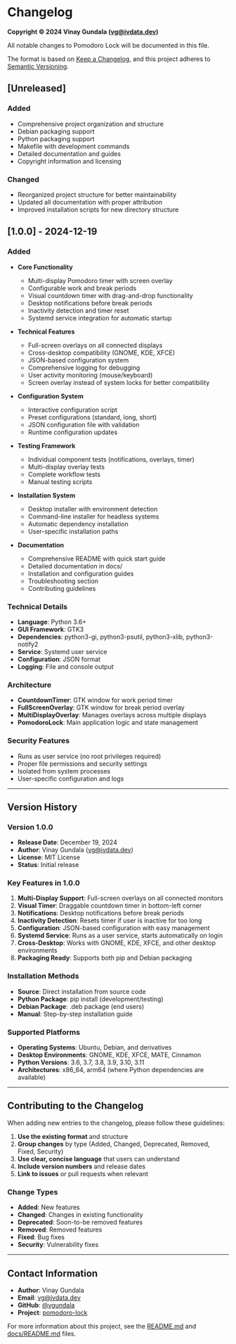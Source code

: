 # Changelog

**Copyright © 2024 Vinay Gundala (vg@ivdata.dev)**

All notable changes to Pomodoro Lock will be documented in this file.

The format is based on [Keep a Changelog](https://keepachangelog.com/en/1.0.0/),
and this project adheres to [Semantic Versioning](https://semver.org/spec/v2.0.0.html).

## [Unreleased]

### Added
- Comprehensive project organization and structure
- Debian packaging support
- Python packaging support
- Makefile with development commands
- Detailed documentation and guides
- Copyright information and licensing

### Changed
- Reorganized project structure for better maintainability
- Updated all documentation with proper attribution
- Improved installation scripts for new directory structure

## [1.0.0] - 2024-12-19

### Added
- **Core Functionality**
  - Multi-display Pomodoro timer with screen overlay
  - Configurable work and break periods
  - Visual countdown timer with drag-and-drop functionality
  - Desktop notifications before break periods
  - Inactivity detection and timer reset
  - Systemd service integration for automatic startup

- **Technical Features**
  - Full-screen overlays on all connected displays
  - Cross-desktop compatibility (GNOME, KDE, XFCE)
  - JSON-based configuration system
  - Comprehensive logging for debugging
  - User activity monitoring (mouse/keyboard)
  - Screen overlay instead of system locks for better compatibility

- **Configuration System**
  - Interactive configuration script
  - Preset configurations (standard, long, short)
  - JSON configuration file with validation
  - Runtime configuration updates

- **Testing Framework**
  - Individual component tests (notifications, overlays, timer)
  - Multi-display overlay tests
  - Complete workflow tests
  - Manual testing scripts

- **Installation System**
  - Desktop installer with environment detection
  - Command-line installer for headless systems
  - Automatic dependency installation
  - User-specific installation paths

- **Documentation**
  - Comprehensive README with quick start guide
  - Detailed documentation in docs/
  - Installation and configuration guides
  - Troubleshooting section
  - Contributing guidelines

### Technical Details
- **Language**: Python 3.6+
- **GUI Framework**: GTK3
- **Dependencies**: python3-gi, python3-psutil, python3-xlib, python3-notify2
- **Service**: Systemd user service
- **Configuration**: JSON format
- **Logging**: File and console output

### Architecture
- **CountdownTimer**: GTK window for work period timer
- **FullScreenOverlay**: GTK window for break period overlay
- **MultiDisplayOverlay**: Manages overlays across multiple displays
- **PomodoroLock**: Main application logic and state management

### Security Features
- Runs as user service (no root privileges required)
- Proper file permissions and security settings
- Isolated from system processes
- User-specific configuration and logs

---

## Version History

### Version 1.0.0
- **Release Date**: December 19, 2024
- **Author**: Vinay Gundala (vg@ivdata.dev)
- **License**: MIT License
- **Status**: Initial release

### Key Features in 1.0.0
1. **Multi-Display Support**: Full-screen overlays on all connected monitors
2. **Visual Timer**: Draggable countdown timer in bottom-left corner
3. **Notifications**: Desktop notifications before break periods
4. **Inactivity Detection**: Resets timer if user is inactive for too long
5. **Configuration**: JSON-based configuration with easy management
6. **Systemd Service**: Runs as a user service, starts automatically on login
7. **Cross-Desktop**: Works with GNOME, KDE, XFCE, and other desktop environments
8. **Packaging Ready**: Supports both pip and Debian packaging

### Installation Methods
- **Source**: Direct installation from source code
- **Python Package**: pip install (development/testing)
- **Debian Package**: .deb package (end users)
- **Manual**: Step-by-step installation guide

### Supported Platforms
- **Operating Systems**: Ubuntu, Debian, and derivatives
- **Desktop Environments**: GNOME, KDE, XFCE, MATE, Cinnamon
- **Python Versions**: 3.6, 3.7, 3.8, 3.9, 3.10, 3.11
- **Architectures**: x86_64, arm64 (where Python dependencies are available)

---

## Contributing to the Changelog

When adding new entries to the changelog, please follow these guidelines:

1. **Use the existing format** and structure
2. **Group changes** by type (Added, Changed, Deprecated, Removed, Fixed, Security)
3. **Use clear, concise language** that users can understand
4. **Include version numbers** and release dates
5. **Link to issues** or pull requests when relevant

### Change Types
- **Added**: New features
- **Changed**: Changes in existing functionality
- **Deprecated**: Soon-to-be removed features
- **Removed**: Removed features
- **Fixed**: Bug fixes
- **Security**: Vulnerability fixes

---

## Contact Information

- **Author**: Vinay Gundala
- **Email**: [vg@ivdata.dev](mailto:vg@ivdata.dev)
- **GitHub**: [@vgundala](https://github.com/vgundala)
- **Project**: [pomodoro-lock](https://github.com/vgundala/pomodoro-lock)

For more information about this project, see the [README.md](README.md) and [docs/README.md](docs/README.md) files. 